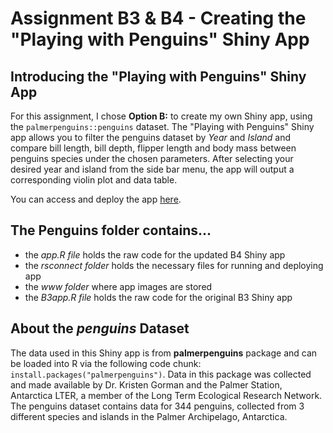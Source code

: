 # Assignment B3 & B4 - Creating the "Playing with Penguins" Shiny App

## Introducing the "Playing with Penguins" Shiny App

For this assignment, I chose **Option B:** to create my own Shiny app, using the `palmerpenguins::penguins` dataset.  The "Playing with Penguins" Shiny app allows you to filter the penguins dataset by *Year* and *Island* and compare bill length, bill depth, flipper length and body mass between penguins species under the chosen parameters.  After selecting your desired year and island from the side bar menu, the app will output a corresponding violin plot and data table.

You can access and deploy the app [here](https://4tyn88-brianna0bristow.shinyapps.io/Penguins/).


## The **Penguins folder** contains...
- the *app.R file* holds the raw code for the updated B4 Shiny app
- the *rsconnect folder* holds the necessary files for running and deploying app 
- the *www folder* where app images are stored
- the *B3app.R file* holds the raw code for the original B3 Shiny app

## About the *penguins* Dataset

The data used in this Shiny app is from **palmerpenguins** package and can be loaded into R via the following code chunk: ```install.packages("palmerpenguins")```.  Data in this package was collected and made available by Dr. Kristen Gorman and the Palmer Station, Antarctica LTER, a member of the Long Term Ecological Research Network.  The penguins dataset contains data for 344 penguins, collected from 3 different species and islands in the Palmer Archipelago, Antarctica.
